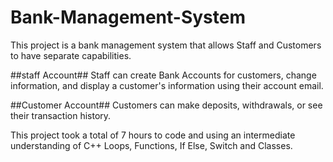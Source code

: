 # Bank-Management-System

This project is a bank management system that allows Staff and Customers to have separate capabilities.

##staff Account##
Staff can create Bank Accounts for customers, change information, and display a customer's information using their account email. 

##Customer Account##
Customers can make deposits, withdrawals, or see their transaction history.

This project took a total of 7 hours to code and using an intermediate understanding of C++ Loops, Functions, If Else, Switch and Classes.
